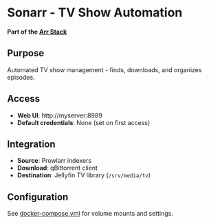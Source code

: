 # Sonarr - TV Show Automation

**Part of the [Arr Stack](../arr-stack/)**

## Purpose
Automated TV show management - finds, downloads, and organizes episodes.

## Access
- **Web UI**: http://myserver:8989
- **Default credentials**: None (set on first access)

## Integration
- **Source**: Prowlarr indexers
- **Download**: qBittorrent client  
- **Destination**: Jellyfin TV library (`/srv/media/tv`)

## Configuration
See [docker-compose.yml](../arr-stack/docker-compose.yml) for volume mounts and settings.